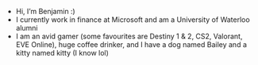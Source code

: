 - Hi, I’m Benjamin :)
- I currently work in finance at Microsoft and am a University of Waterloo alumni
- I am an avid gamer (some favourites are Destiny 1 & 2, CS2, Valorant, EVE Online), huge coffee drinker, and I have a dog named Bailey and a kitty named kitty (I know lol)
<!---
BenPipicelli/BenPipicelli is a ✨ special ✨ repository because its `README.md` (this file) appears on your GitHub profile.
You can click the Preview link to take a look at your changes.
--->
